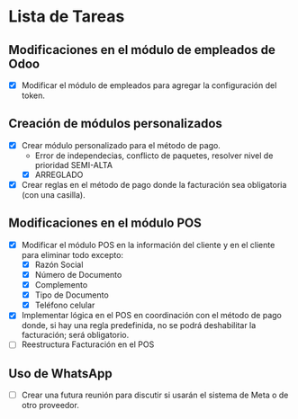 # Lista de Tareas

## Modificaciones en el módulo de empleados de Odoo
- [X] Modificar el módulo de empleados para agregar la configuración del token.

## Creación de módulos personalizados
- [X] Crear módulo personalizado para el método de pago.
  -  Error de independecias, conflicto de paquetes, resolver nivel de prioridad SEMI-ALTA 
  - [X] ARREGLADO 
- [X] Crear reglas en el método de pago donde la facturación sea obligatoria (con una casilla).

## Modificaciones en el módulo POS
- [X] Modificar el módulo POS en la información del cliente y en el cliente para eliminar todo excepto:
  - [X] Razón Social
  - [X] Número de Documento
  - [X] Complemento
  - [X] Tipo de Documento
  - [X] Teléfono celular
- [X] Implementar lógica en el POS en coordinación con el método de pago donde, si hay una regla predefinida, no se podrá deshabilitar la facturación; será obligatorio.
- [ ] Reestructura Facturación en el POS

## Uso de WhatsApp
- [ ] Crear una futura reunión para discutir si usarán el sistema de Meta o de otro proveedor.
